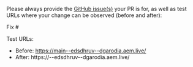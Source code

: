 Please always provide the [GitHub issue(s)](../issues) your PR is for, as well as test URLs where your change can be observed (before and after):

Fix #<gh-issue-id>

Test URLs:
- Before: https://main--edsdhruv--dgarodia.aem.live/
- After: https://<branch>--edsdhruv--dgarodia.aem.live/
